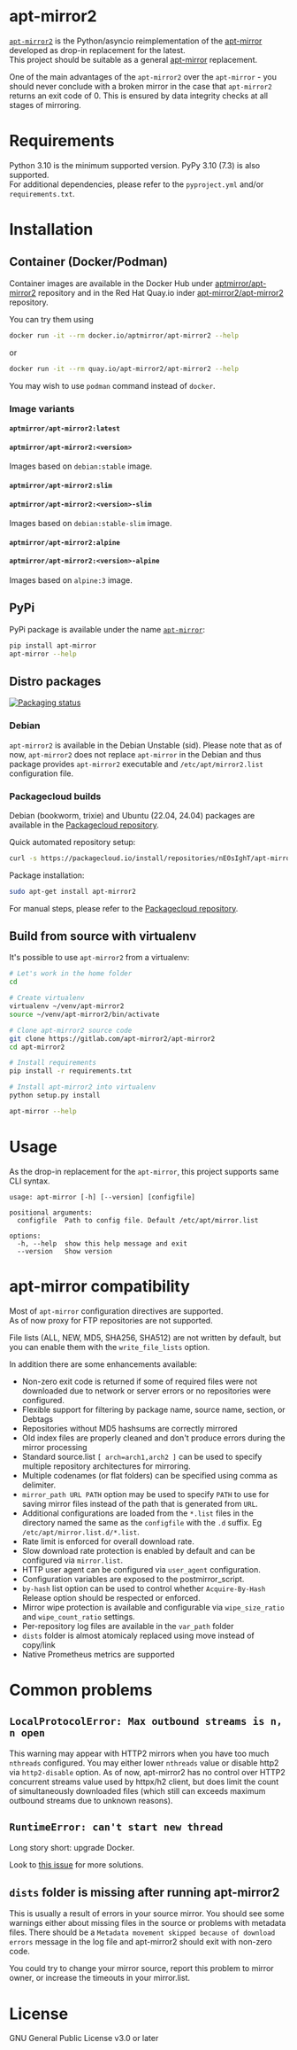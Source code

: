 # apt-mirror2

[`apt-mirror2`](https://gitlab.com/apt-mirror2/apt-mirror2) is the Python/asyncio reimplementation of the
[apt-mirror](https://github.com/apt-mirror/apt-mirror) developed as drop-in replacement for the latest.  
This project should be suitable as a general [apt-mirror](https://github.com/apt-mirror/apt-mirror) replacement.  

One of the main advantages of the `apt-mirror2` over the `apt-mirror` - you should never conclude with a broken mirror in the case that `apt-mirror2` returns an exit code of 0.
This is ensured by data integrity checks at all stages of mirroring.

# Requirements

Python 3.10 is the minimum supported version. PyPy 3.10 (7.3) is also supported.  
For additional dependencies, please refer to the `pyproject.yml` and/or `requirements.txt`.

# Installation
## Container (Docker/Podman)

Container images are available in the Docker Hub under [aptmirror/apt-mirror2](https://hub.docker.com/r/aptmirror/apt-mirror2) repository and in the
Red Hat Quay.io inder [apt-mirror2/apt-mirror2](https://quay.io/repository/apt-mirror2/apt-mirror2) repository.

You can try them using

```bash
docker run -it --rm docker.io/aptmirror/apt-mirror2 --help
```

or

```bash
docker run -it --rm quay.io/apt-mirror2/apt-mirror2 --help
```

You may wish to use `podman` command instead of `docker`.

### Image variants
#### `aptmirror/apt-mirror2:latest`
#### `aptmirror/apt-mirror2:<version>`

Images based on `debian:stable` image.

#### `aptmirror/apt-mirror2:slim`
#### `aptmirror/apt-mirror2:<version>-slim`

Images based on `debian:stable-slim` image.

#### `aptmirror/apt-mirror2:alpine`
#### `aptmirror/apt-mirror2:<version>-alpine`

Images based on `alpine:3` image.

## PyPi

PyPi package is available under the name [`apt-mirror`](https://pypi.org/project/apt-mirror/):

```bash
pip install apt-mirror
apt-mirror --help
```

## Distro packages

[![Packaging status](https://repology.org/badge/vertical-allrepos/apt-mirror2.svg)](https://repology.org/project/apt-mirror2/versions)

### Debian

`apt-mirror2` is available in the Debian Unstable (sid). Please note that as of now, `apt-mirror2` does not
replace `apt-mirror` in the Debian and thus package provides `apt-mirror2` executable and
`/etc/apt/mirror2.list` configuration file.

### Packagecloud builds

Debian (bookworm, trixie) and Ubuntu (22.04, 24.04) packages are available in the [Packagecloud repository](https://packagecloud.io/nE0sIghT/apt-mirror2).

Quick automated repository setup:

```sh
curl -s https://packagecloud.io/install/repositories/nE0sIghT/apt-mirror2/script.deb.sh | sudo bash
```

Package installation:

```sh
sudo apt-get install apt-mirror2
```

For manual steps, please refer to the [Packagecloud repository](https://packagecloud.io/nE0sIghT/apt-mirror2).

## Build from source with virtualenv

It's possible to use `apt-mirror2` from a virtualenv:

```bash
# Let's work in the home folder
cd

# Create virtualenv
virtualenv ~/venv/apt-mirror2
source ~/venv/apt-mirror2/bin/activate

# Clone apt-mirror2 source code
git clone https://gitlab.com/apt-mirror2/apt-mirror2
cd apt-mirror2

# Install requirements
pip install -r requirements.txt

# Install apt-mirror2 into virtualenv
python setup.py install

apt-mirror --help
```

# Usage

As the drop-in replacement for the `apt-mirror`, this project supports same CLI syntax.

```
usage: apt-mirror [-h] [--version] [configfile]

positional arguments:
  configfile  Path to config file. Default /etc/apt/mirror.list

options:
  -h, --help  show this help message and exit
  --version   Show version
```

# apt-mirror compatibility

Most of `apt-mirror` configuration directives are supported.  
As of now proxy for FTP repositories are not supported.  

File lists (ALL, NEW, MD5, SHA256, SHA512) are not written by default, but you can enable them with the `write_file_lists` option.

In addition there are some enhancements available:

- Non-zero exit code is returned if some of required files were not downloaded due to network or server errors or
  no repositories were configured.
- Flexible support for filtering by package name, source name, section, or Debtags
- Repositories without MD5 hashsums are correctly mirrored
- Old index files are properly cleaned and don't produce errors during the mirror processing
- Standard source.list `[ arch=arch1,arch2 ]` can be used to specify multiple repository architectures for mirroring.
- Multiple codenames (or flat folders) can be specified using comma as delimiter.
- `mirror_path URL PATH` option may be used to specify `PATH` to use for saving mirror files instead of the path that is generated from `URL`.
- Additional configurations are loaded from the `*.list` files in the directory named the same as the `configfile` with the `.d` suffix. Eg `/etc/apt/mirror.list.d/*.list`.
- Rate limit is enforced for overall download rate.
- Slow download rate protection is enabled by default and can be configured via `mirror.list`.
- HTTP user agent can be configured via `user_agent` configuration.
- Configuration variables are exposed to the postmirror_script.
- `by-hash` list option can be used to control whether `Acquire-By-Hash` Release option should be respected or enforced.
- Mirror wipe protection is available and configurable via `wipe_size_ratio` and `wipe_count_ratio` settings.
- Per-repository log files are available in the `var_path` folder
- `dists` folder is almost atomicaly replaced using move instead of copy/link
- Native Prometheus metrics are supported

# Common problems
## `LocalProtocolError: Max outbound streams is n, n open`

This warning may appear with HTTP2 mirrors when you have too much `nthreads` configured. You may either
lower `nthreads` value or disable http2 via `http2-disable` option. As of now, apt-mirror2 has no control over HTTP2 concurrent streams value used by
httpx/h2 client, but does limit the count of simultaneously downloaded files (which still can exceeds maximum outbound streams due to unknown reasons).

## `RuntimeError: can't start new thread`

Long story short: upgrade Docker.

Look to [this issue](https://gitlab.com/apt-mirror2/apt-mirror2/-/issues/33#note_2377422047) for more solutions.

## `dists` folder is missing after running apt-mirror2

This is usually a result of errors in your source mirror. You should see some warnings either about missing files in the source or problems with metadata files.
There should be a `Metadata movement skipped because of download errors` message in the log file and apt-mirror2 should exit with non-zero code.

You could try to change your mirror source, report this problem to mirror owner, or increase the timeouts in your mirror.list.

# License

GNU General Public License v3.0 or later
